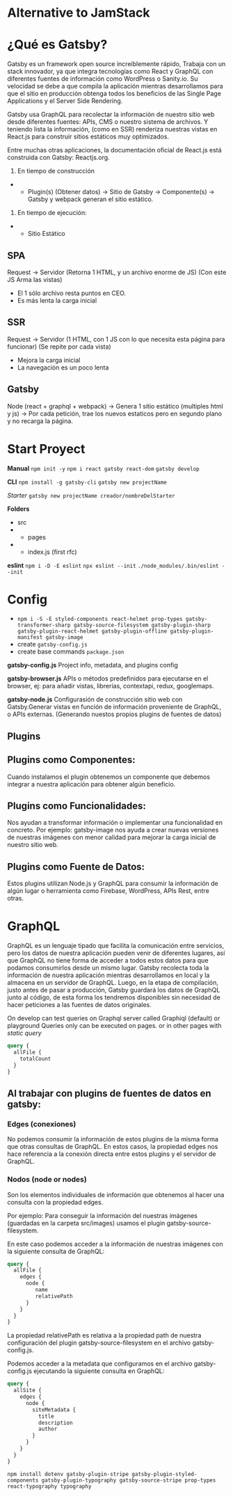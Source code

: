 # Alternative to JamStack

# ¿Qué es Gatsby?
Gatsby es un framework open source increíblemente rápido, Trabaja con un stack innovador, ya que integra tecnologías como React y GraphQL con diferentes fuentes de información como WordPress o Sanity.io. Su velocidad se debe a que compila la aplicación mientras desarrollamos para que el sitio en producción obtenga todos los beneficios de las Single Page Applications y el Server Side Rendering.

Gatsby usa GraphQL para recolectar la información de nuestro sitio web desde diferentes fuentes: APIs, CMS o nuestro sistema de archivos. Y teniendo lista la información, (como en SSR) renderiza nuestras vistas en React.js para construir sitios estáticos muy optimizados.

Entre muchas otras aplicaciones, la documentación oficial de React.js está construida con Gatsby: Reactjs.org.

1. En tiempo de construcción
- - Plugin(s) (Obtener datos) -> Sitio de Gatsby -> Componente(s) -> Gatsby y webpack generan el sitio estático.

1. En tiempo de ejecución:
- - Sitio Estático

## SPA
Request -> Servidor (Retorna 1 HTML, y un archivo enorme de JS) (Con este JS Arma las vistas)
- El 1 sólo archivo resta puntos en CEO.
- Es más lenta la carga inicial

## SSR
Request -> Servidor (1 HTML, con 1 JS con lo que necesita esta página para funcionar) (Se repite por cada vista)
- Mejora la carga inicial
- La navegación es un poco lenta

## Gatsby
Node (react + graphql + webpack) -> Genera 1 sitio estático (multiples html y js) -> Por cada petición, trae los nuevos estaticos pero en segundo plano y no recarga la página.

# Start Proyect
**Manual**
`npm init -y`
`npm i react gatsby react-dom`
`gatsby develop`

**CLI**
`npm install -g gatsby-cli`
`gatsby new projectName`

*Starter*
`gatsby new projectName creador/nombreDelStarter`

**Folders**
- src
- - pages
- - index.js (first rfc)

**eslint**
`npm i -D -E eslint`
`npx eslint --init` `./node_modules/.bin/eslint --init`


# Config
- `npm i -S -E styled-components react-helmet prop-types gatsby-transformer-sharp gatsby-source-filesystem gatsby-plugin-sharp gatsby-plugin-react-helmet gatsby-plugin-offline gatsby-plugin-manifest gatsby-image`
- create `gatsby-config.js`
- create base commands `package.json`

**gatsby-config.js**
Project info, metadata, and plugins config

**gatsby-browser.js**
APIs o métodos predefinidos para ejecutarse en el browser, ej: para añadir vistas, librerías, contextapi, redux, googlemaps.

**gatsby-node.js**
Configurasión de construcción sitio web con Gatsby.Generar vistas en función de información proveniente de GraphQL, o APIs externas. (Generando nuestos propios plugins de fuentes de datos)

## Plugins
## Plugins como Componentes:
Cuando instalamos el plugin obtenemos un componente que debemos integrar a nuestra aplicación para obtener algún beneficio.

## Plugins como Funcionalidades:
Nos ayudan a transformar información o implementar una funcionalidad en concreto. Por ejemplo: gatsby-image nos ayuda a crear nuevas versiones de nuestras imágenes con menor calidad para mejorar la carga inicial de nuestro sitio web.

## Plugins como Fuente de Datos:
Estos plugins utilizan Node.js y GraphQL para consumir la información de algún lugar o herramienta como Firebase, WordPress, APIs Rest, entre otras.

# GraphQL
GraphQL es un lenguaje tipado que facilita la comunicación entre servicios, pero los datos de nuestra aplicación pueden venir de diferentes lugares, así que GraphQL no tiene forma de acceder a todos estos datos para que podamos consumirlos desde un mismo lugar.
Gatsby recolecta toda la información de nuestra aplicación mientras desarrollamos en local y la almacena en un servidor de GraphQL. Luego, en la etapa de compilación, justo antes de pasar a producción, Gatsby guardará los datos de GraphQL junto al código, de esta forma los tendremos disponibles sin necesidad de hacer peticiones a las fuentes de datos originales.

On develop can test queries on Graphql server called Graphiql (default) or playground
Queries only can be executed on pages. or in other pages with *static query*

```GraphQL
query {
  allFile {
    totalCount
  }
}
```

## Al trabajar con plugins de fuentes de datos en gatsby:

### Edges (conexiones)
No podemos consumir la información de estos plugins de la misma forma que otras consultas de GraphQL. En estos casos, la propiedad edges nos hace referencia a la conexión directa entre estos plugins y el servidor de GraphQL.

### Nodos (node or nodes)
Son los elementos individuales de información que obtenemos al hacer una consulta con la propiedad edges.

Por ejemplo: Para conseguir la información del nuestras imágenes (guardadas en la carpeta src/images) usamos el plugin gatsby-source-filesystem.

En este caso podemos acceder a la información de nuestras imágenes con la siguiente consulta de GraphQL:

```GraphQL
query {
  allFile {
    edges {
      node {
         name
         relativePath
      }
    }
  }
}
```

La propiedad relativePath es relativa a la propiedad path de nuestra configuración del plugin gatsby-source-filesystem en el archivo gatsby-config.js.

Podemos acceder a la metadata que configuramos en el archivo gatsby-config.js ejecutando la siguiente consulta en GraphQL:

```GraphQL
query {
  allSite {
    edges {
      node {
        siteMetadata {
          title
          description
          author
        }
      }
    }
  }
}
```


`npm install dotenv gatsby-plugin-stripe gatsby-plugin-styled-components gatsby-plugin-typography gatsby-source-stripe prop-types react-typography typography`